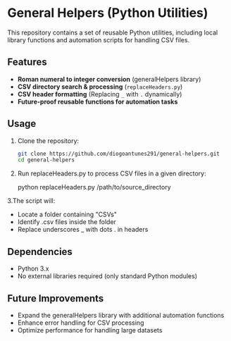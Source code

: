 # General Helpers (Python Utilities)

This repository contains a set of reusable Python utilities, including local library functions and automation scripts for handling CSV files.

## Features
- **Roman numeral to integer conversion** (generalHelpers library)
- **CSV directory search & processing** (`replaceHeaders.py`)
- **CSV header formatting** (Replacing `_` with `.` dynamically)
- **Future-proof reusable functions for automation tasks**

## Usage
1. Clone the repository:  
   ```bash
   git clone https://github.com/diogoantunes291/general-helpers.git
   cd general-helpers

2. Run replaceHeaders.py to process CSV files in a given directory:
   
   python replaceHeaders.py /path/to/source_directory

3.The script will:

   - Locate a folder containing "CSVs"
   - Identify .csv files inside the folder
   - Replace underscores _ with dots . in headers


## Dependencies

   - Python 3.x
   - No external libraries required (only standard Python modules)


## Future Improvements

   - Expand the generalHelpers library with additional automation functions
   - Enhance error handling for CSV processing
   - Optimize performance for handling large datasets

